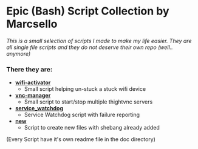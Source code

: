 # Epic (Bash) Script Collection by Marcsello

_This is a small selection of scripts I made to make my life easier. They are all single file scripts and they do not deserve their own repo (well.. anymore)_

### There they are: ###
* **[wifi-activator](https://github.com/marcsello/epic-script-collection/blob/master/doc/wifi-activator.md)**
  * Small script helping un-stuck a stuck wifi device
* **[vnc-manager](https://github.com/marcsello/epic-script-collection/blob/master/doc/vnc-manager.md)**
  * Small script to start/stop multiple thightvnc servers
* **[service_watchdog](https://github.com/marcsello/epic-script-collection/blob/master/doc/service_watchdog.md)**
  * Service Watchdog script with failure reporting
* **[new](https://github.com/marcsello/epic-script-collection/blob/master/doc/new.md)**
  * Script to create new files with shebang already added

(Every Script have it's own readme file in the doc directory)
